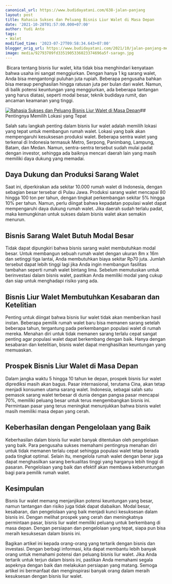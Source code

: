 ```yaml
---
canonical_url: https://www.budidayatani.com/638-jalan-panjang
layout: post
title: Rahasia Sukses dan Peluang Bisnis Liur Walet di Masa Depan
date: '2021-10-28T01:57:00.000+07:00'
author: Yudi Anto
tags:
- Walet
modified_time: '2023-07-27T09:58:34.643+07:00'
blogger_orig_url: https://www.budidayatani.com/2021/10/jalan-panjang-meraup-rupiah-dari-liur.html
image: media/92793709fd3351905336023374696a5f-saragn.jpg
---
```

 Bicara tentang bisnis liur walet, kita tidak bisa menghindari kenyataan bahwa usaha ini sangat menggiurkan. Dengan hanya 1 kg sarang walet, Anda bisa mengantongi puluhan juta rupiah. Beberapa pengusaha bahkan bisa meraup penghasilan hingga ratusan juta per bulan dari walet. Namun, di balik potensi keuntungan yang menggiurkan, ada beberapa tantangan yang harus diatasi, seperti modal besar, teknik budidaya rumit, dan ancaman keamanan yang tinggi.

[![Rahasia Sukses dan Peluang Bisnis Liur Walet di Masa Depan](https://blogger.googleusercontent.com/img/b/R29vZ2xl/AVvXsEigB5OBWDP8tF2Jrp2i35JLCgxkP8voUC2vjWN8qaW2IfsFUrNf4YZJaxit8Q6UEu1jI5KAexx2-u0sW0xw8yayzqRRy_70hC6B-gjdXWHUJKDQDqDxOPhEgQY8EM2KefS42r6FFrZ_iEFmQPkbH3wJV1E30fliYSkO82Uz4KEXYVnz11Cs8a_2ixsp5Ula/w640-h368/saragn.jpg)](https://blogger.googleusercontent.com/img/b/R29vZ2xl/AVvXsEigB5OBWDP8tF2Jrp2i35JLCgxkP8voUC2vjWN8qaW2IfsFUrNf4YZJaxit8Q6UEu1jI5KAexx2-u0sW0xw8yayzqRRy_70hC6B-gjdXWHUJKDQDqDxOPhEgQY8EM2KefS42r6FFrZ_iEFmQPkbH3wJV1E30fliYSkO82Uz4KEXYVnz11Cs8a_2ixsp5Ula/s2091/saragn.jpg)## Pentingnya Memilih Lokasi yang Tepat

Salah satu langkah penting dalam bisnis liur walet adalah memilih lokasi yang tepat untuk membangun rumah walet. Lokasi yang baik akan mempengaruhi kesuksesan produksi walet. Beberapa sentra walet yang terkenal di Indonesia termasuk Metro, Serpong, Panimbang, Lampung, Batam, dan Medan. Namun, sentra-sentra tersebut sudah mulai padat dengan investor, sehingga ada baiknya mencari daerah lain yang masih memiliki daya dukung yang memadai.

## Daya Dukung dan Produksi Sarang Walet

Saat ini, diperkirakan ada sekitar 10.000 rumah walet di Indonesia, dengan sebagian besar tersebar di Pulau Jawa. Produksi sarang walet mencapai 80 hingga 100 ton per tahun, dengan tingkat perkembangan sekitar 5% hingga 10% per tahun. Namun, perlu diingat bahwa kepadatan populasi walet dapat mempengaruhi daya dukung rumah walet. Jika daerah sudah terlalu padat, maka kemungkinan untuk sukses dalam bisnis walet akan semakin menurun.

## Bisnis Sarang Walet Butuh Modal Besar

Tidak dapat dipungkiri bahwa bisnis sarang walet membutuhkan modal besar. Untuk membangun sebuah rumah walet dengan ukuran 8m x 16m dan setinggi tiga lantai, Anda membutuhkan biaya sekitar Rp70 juta. Jumlah tersebut dapat lebih tinggi lagi jika Anda ingin membangun fasilitas tambahan seperti rumah walet bintang lima. Sebelum memutuskan untuk berinvestasi dalam bisnis walet, pastikan Anda memiliki modal yang cukup dan siap untuk menghadapi risiko yang ada.

## Bisnis Liur Walet Membutuhkan Kesabaran dan Ketelitian

Penting untuk diingat bahwa bisnis liur walet tidak akan memberikan hasil instan. Beberapa pemilik rumah walet baru bisa memanen sarang setelah beberapa tahun, tergantung pada perkembangan populasi walet di rumah mereka. Menahan diri untuk tidak memanen sarang terlalu cepat sangat penting agar populasi walet dapat berkembang dengan baik. Hanya dengan kesabaran dan ketelitian, bisnis walet dapat menghasilkan keuntungan yang memuaskan.

## Prospek Bisnis Liur Walet di Masa Depan

Dalam jangka waktu 5 hingga 10 tahun ke depan, prospek bisnis liur walet diprediksi masih akan bagus. Pasar internasional, terutama Cina, akan tetap menjadi konsumen utama sarang walet. Indonesia, sebagai salah satu pemasok sarang walet terbesar di dunia dengan pangsa pasar mencapai 70%, memiliki peluang besar untuk terus mengembangkan bisnis ini. Permintaan pasar yang terus meningkat menunjukkan bahwa bisnis walet masih memiliki masa depan yang cerah.

## Keberhasilan dengan Pengelolaan yang Baik

Keberhasilan dalam bisnis liur walet banyak ditentukan oleh pengelolaan yang baik. Para pengusaha sukses memahami pentingnya menahan diri untuk tidak memanen terlalu cepat sehingga populasi walet tetap berada pada tingkat optimal. Selain itu, mengelola rumah walet dengan benar juga dapat menghasilkan sarang berkualitas tinggi yang harganya lebih tinggi di pasaran. Pengelolaan yang baik dan efektif akan membawa keberuntungan bagi para pemilik rumah walet.

## Kesimpulan

Bisnis liur walet memang menjanjikan potensi keuntungan yang besar, namun tantangan dan risiko juga tidak dapat diabaikan. Modal besar, kesabaran, dan pengelolaan yang baik menjadi kunci kesuksesan dalam bisnis ini. Dengan melihat prospek yang cerah dan meningkatnya permintaan pasar, bisnis liur walet memiliki peluang untuk berkembang di masa depan. Dengan persiapan dan pengelolaan yang tepat, siapa pun bisa meraih kesuksesan dalam bisnis ini.

Bagikan artikel ini kepada orang-orang yang tertarik dengan bisnis dan investasi. Dengan berbagi informasi, kita dapat membantu lebih banyak orang untuk memahami potensi dan peluang bisnis liur walet. Jika Anda tertarik untuk terjun dalam bisnis ini, pastikan Anda memahami segala aspeknya dengan baik dan melakukan persiapan yang matang. Semoga artikel ini bermanfaat dan menginspirasi banyak orang dalam meraih kesuksesan dengan bisnis liur walet.

